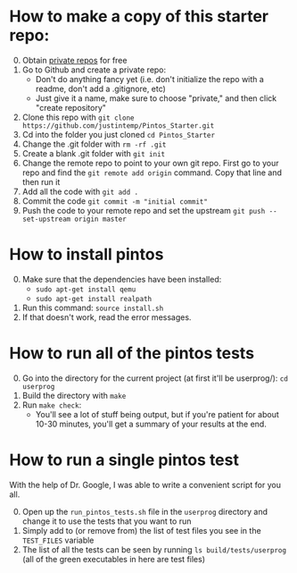 # How to make a copy of this starter repo:

0. Obtain [private repos](https://help.github.com/articles/applying-for-a-student-developer-pack/) for free 
1. Go to Github and create a private repo:
   - Don't do anything fancy yet (i.e. don't initialize the repo with a readme, don't add a .gitignore, etc)
   - Just give it a name, make sure to choose "private," and then click "create repository"
2. Clone this repo with `git clone https://github.com/justintemp/Pintos_Starter.git`
3. Cd into the folder you just cloned `cd Pintos_Starter`
4. Change the .git folder with `rm -rf .git`
5. Create a blank .git folder with `git init`
5. Change the remote repo to point to your own git repo. First go to your repo and find the `git remote add origin` command. Copy that line and then run it
6. Add all the code with `git add .`
7. Commit the code `git commit -m "initial commit"`
8. Push the code to your remote repo and set the upstream `git push --set-upstream origin master`

# How to install pintos

0. Make sure that the dependencies have been installed:
   - `sudo apt-get install qemu`
   - `sudo apt-get install realpath`
1. Run this command: `source install.sh`
2. If that doesn't work, read the error messages.

# How to run all of the pintos tests

0. Go into the directory for the current project (at first it'll be userprog/): `cd userprog`
1. Build the directory with `make`
2. Run `make check`:
   - You'll see a lot of stuff being output, but if you're patient for about 10-30 minutes, you'll get a summary of your results at the end.

# How to run a single pintos test

With the help of Dr. Google, I was able to write a convenient script for you all.

0. Open up the `run_pintos_tests.sh` file in the `userprog` directory and change it to use the tests that you want to run
1. Simply add to (or remove from) the list of test files you see in the `TEST_FILES` variable
2. The list of all the tests can be seen by running `ls build/tests/userprog` (all of the green executables in here are test files)
